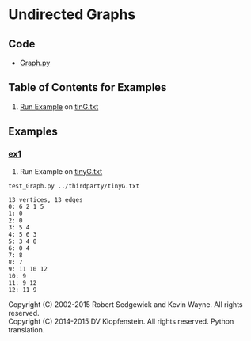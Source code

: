# Undirected Graphs

## Code
  * [Graph.py](../py/AlgsSedgewickWayne/Graph.py)

## Table of Contents for Examples
  1. [Run Example](#ex1) on [tinG.txt](../thirdparty/tinyG.txt)

## Examples 
### [ex1](#table-of-contents-for-examples)
1. Run Example on [tinyG.txt](../thirdparty/tinyG.txt)
```
test_Graph.py ../thirdparty/tinyG.txt
```
```
13 vertices, 13 edges
0: 6 2 1 5
1: 0
2: 0
3: 5 4
4: 5 6 3
5: 3 4 0
6: 0 4
7: 8
8: 7
9: 11 10 12
10: 9
11: 9 12
12: 11 9
```

Copyright (C) 2002-2015 Robert Sedgewick and Kevin Wayne.  All rights reserved.    
Copyright (C) 2014-2015 DV Klopfenstein. All rights reserved. Python translation.
